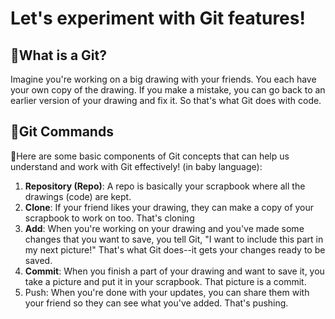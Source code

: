 # Let's experiment with Git features!

## 🤔What is a Git? 
Imagine you're working on a big drawing with your friends. You each have your own copy of the drawing. If you make a mistake, you can go back to an earlier version of your drawing and fix it. So that's what Git does with code.

## 🍄Git Commands
🤗Here are some basic components of Git concepts that can help us understand and work with Git effectively! (in baby language):
1. **Repository (Repo)**: A repo is basically your scrapbook where all the drawings (code) are kept.
2. **Clone**: If your friend likes your drawing, they can make a copy of your scrapbook to work on too. That's cloning
3. **Add**: When you're working on your drawing and you've made some changes that you want to save, you tell Git, "I want to include this part in my next picture!" That's what Git does--it gets your changes ready to be saved.
4. **Commit**: When you finish a part of your drawing and want to save it, you take a picture and put it in your scrapbook. That picture is a commit.
5. Push: When you're done with your updates, you can share them with your friend so they can see what you've added. That's pushing.